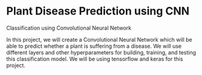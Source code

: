 # Plant Disease Prediction using CNN 
 Classification using Convolutional Neural Network

In this project, we will create a Convolutional Neural Network which will be able to predict whether a plant is suffering from a disease. We will use different layers and other hyperparameters for building, training, and testing this classification model. We will be using tensorflow and keras for this project.
